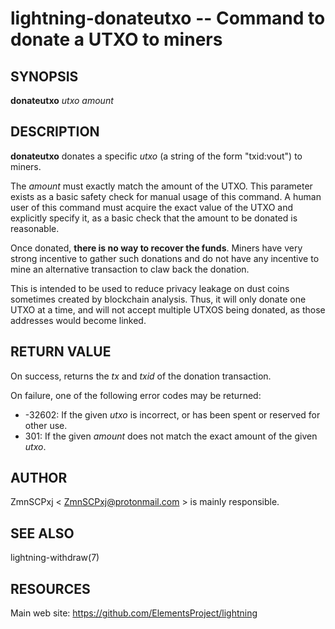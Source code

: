lightning-donateutxo -- Command to donate a UTXO to miners
==========================================================

SYNOPSIS
--------

**donateutxo** *utxo* *amount*

DESCRIPTION
-----------

**donateutxo** donates a specific *utxo* (a string of the form "txid:vout")
to miners.

The *amount* must exactly match the amount of the UTXO.
This parameter exists as a basic safety check for manual usage of this
command.
A human user of this command must acquire the exact value of the UTXO
and explicitly specify it,
as a basic check that the amount to be donated is reasonable.

Once donated, **there is no way to recover the funds**.
Miners have very strong incentive to gather such donations and do not
have any incentive to mine an alternative transaction to claw back the
donation.

This is intended to be used to reduce privacy leakage on dust coins sometimes
created by blockchain analysis.
Thus, it will only donate one UTXO at a time, and will not accept multiple
UTXOS being donated, as those addresses would become linked.

RETURN VALUE
------------

On success, returns the *tx* and *txid* of the donation transaction.

On failure, one of the following error codes may be returned:

* -32602: If the given *utxo* is incorrect, or has been spent or
  reserved for other use.
* 301: If the given *amount* does not match the exact amount of the
  given *utxo*.

AUTHOR
------

ZmnSCPxj < <ZmnSCPxj@protonmail.com> > is mainly responsible.

SEE ALSO
--------

lightning-withdraw(7)

RESOURCES
---------

Main web site: <https://github.com/ElementsProject/lightning>
